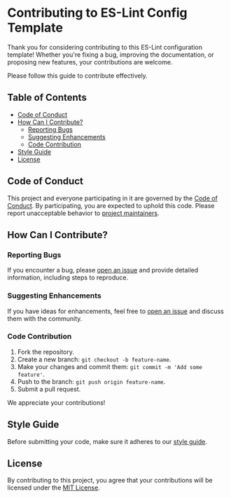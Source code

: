 # Contributing to ES-Lint Config Template

Thank you for considering contributing to this ES-Lint configuration template! Whether you're fixing a bug, improving the documentation, or proposing new features, your contributions are welcome.

Please follow this guide to contribute effectively.

## Table of Contents

- [Code of Conduct](#code-of-conduct)
- [How Can I Contribute?](#how-can-i-contribute)
  - [Reporting Bugs](#reporting-bugs)
  - [Suggesting Enhancements](#suggesting-enhancements)
  - [Code Contribution](#code-contribution)
- [Style Guide](#style-guide)
- [License](#license)

## Code of Conduct

This project and everyone participating in it are governed by the [Code of Conduct](CODE_OF_CONDUCT.md). By participating, you are expected to uphold this code. Please report unacceptable behavior to [project maintainers](mailto:maintainer@example.com).

## How Can I Contribute?

### Reporting Bugs

If you encounter a bug, please [open an issue](https://github.com/example/ES-Lint-config-template/issues) and provide detailed information, including steps to reproduce.

### Suggesting Enhancements

If you have ideas for enhancements, feel free to [open an issue](https://github.com/example/ES-Lint-config-template/issues) and discuss them with the community.

### Code Contribution

1. Fork the repository.
2. Create a new branch: `git checkout -b feature-name`.
3. Make your changes and commit them: `git commit -m 'Add some feature'`.
4. Push to the branch: `git push origin feature-name`.
5. Submit a pull request.

We appreciate your contributions!

## Style Guide

Before submitting your code, make sure it adheres to our [style guide](STYLE_GUIDE.md).

## License

By contributing to this project, you agree that your contributions will be licensed under the [MIT License](LICENSE).

